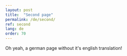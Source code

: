 ```yaml
---
layout: post
title:  "Second page"
permalink: /de/second/
ref: second
lang: de
order: 70
---
```


Oh yeah, a german page without it's english translation!